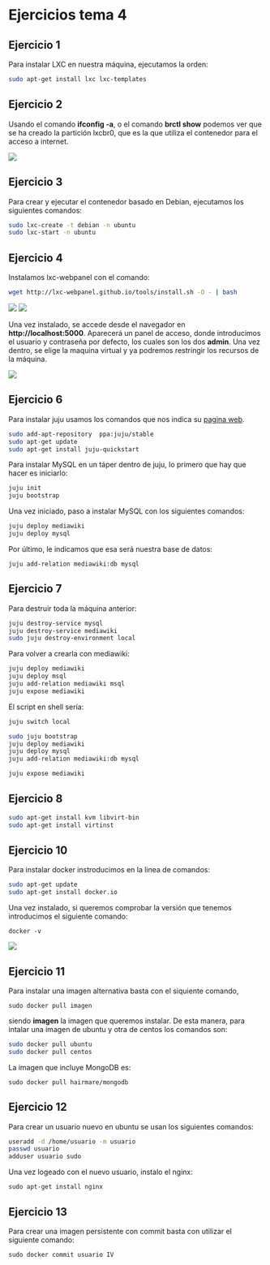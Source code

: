 # Ejercicios tema 4

## Ejercicio 1

Para instalar LXC en nuestra máquina, ejecutamos la orden:

```sh
sudo apt-get install lxc lxc-templates
```


## Ejercicio 2

Usando el comando **ifconfig -a**, o el comando **brctl show** podemos ver que se ha creado la partición lxcbr0, que es la que utiliza el contenedor para el acceso a internet.

![](http://fotos.subefotos.com/40a936fcd8d754f13dab64723ed5f28bo.png)


## Ejercicio 3

Para crear y ejecutar el contenedor basado en Debian, ejecutamos los siguientes comandos:

```sh
sudo lxc-create -t debian -n ubuntu
sudo lxc-start -n ubuntu
```


## Ejercicio 4

Instalamos lxc-webpanel con el comando:

```sh
wget http://lxc-webpanel.github.io/tools/install.sh -O - | bash
```

![](http://fotos.subefotos.com/173a6979ebb1dbafbeeb1c95c364a970o.png)
![](http://fotos.subefotos.com/8a2d8d603f47b845d9a762191e36ca98o.png)

Una vez instalado, se accede desde el navegador en **http://localhost:5000**. Aparecerá un panel de acceso, donde introducimos el usuario y contraseña por defecto, los cuales son los dos **admin**. Una vez dentro, se elige la maquina virtual y ya podremos restringir los recursos de la máquina.

![](http://fotos.subefotos.com/a4feae8c7fe317c50154263c996d036ao.png)


## Ejercicio 6

Para instalar juju usamos los comandos que nos indica su [pagina web](https://jujucharms.com/get-started).

```sh
sudo add-apt-repository  ppa:juju/stable
sudo apt-get update
sudo apt-get install juju-quickstart
```


Para instalar MySQL en un táper dentro de juju, lo primero que hay que hacer es iniciarlo:

```sh
juju init
juju bootstrap
```

Una vez iniciado, paso a instalar MySQL con los siguientes comandos:

```sh
juju deploy mediawiki
juju deploy mysql
```

Por último, le indicamos que esa será nuestra base de datos:

`juju add-relation mediawiki:db mysql`


## Ejercicio 7

Para destruir toda la máquina anterior:

```sh
juju destroy-service mysql 
juju destroy-service mediawiki
sudo juju destroy-environment local
```

Para volver a crearla con mediawiki:

```sh
juju deploy mediawiki 
juju deploy msql
juju add-relation mediawiki msql 
juju expose mediawiki
```

El script en shell sería:

```sh
juju switch local

sudo juju bootstrap
juju deploy mediawiki
juju deploy mysql
juju add-relation mediawiki:db mysql

juju expose mediawiki
```


## Ejercicio 8

```sh
sudo apt-get install kvm libvirt-bin
sudo apt-get install virtinst
```


## Ejercicio 10

Para instalar docker instroducimos en la linea de comandos:

```sh
sudo apt-get update
sudo apt-get install docker.io
```

Una vez instalado, si queremos comprobar la versión que tenemos introducimos el siguiente comando:

`docker -v`

![](http://fotos.subefotos.com/92e20968f28092a7196658272007fdd9o.png)


## Ejercicio 11

Para instalar una imagen alternativa basta con el siquiente comando,

`sudo docker pull imagen`

siendo **imagen** la imagen que queremos instalar. De esta manera, para intalar una imagen de ubuntu y otra de centos los comandos son:

```sh
sudo docker pull ubuntu
sudo docker pull centos
```

La imagen que incluye MongoDB es:

`sudo docker pull hairmare/mongodb`


## Ejercicio 12

Para crear un usuario nuevo en ubuntu se usan los siguientes comandos:

```sh
useradd -d /home/usuario -m usuario
passwd usuario
adduser usuario sudo
```

Una vez logeado con el nuevo usuario, instalo el nginx:

`sudo apt-get install nginx`


## Ejercicio 13

Para crear una imagen persistente con commit basta con utilizar el siguiente comando:

`sudo docker commit usuario IV`